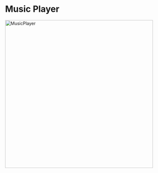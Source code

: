 # Music Player

<img width="480" alt="MusicPlayer" src="https://user-images.githubusercontent.com/73952475/162305138-381ec2b0-79af-4b1b-865a-3d8efd6327e3.png">

 
